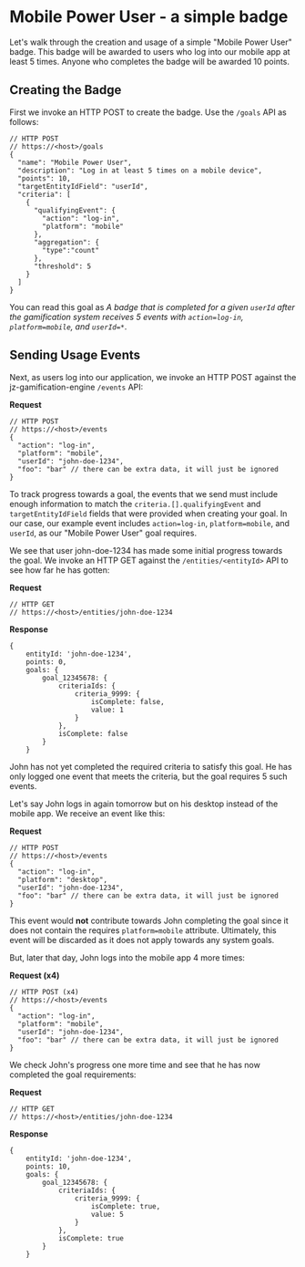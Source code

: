 
# Mobile Power User - a simple badge
Let's walk through the creation and usage of a simple "Mobile Power User" badge. This badge will be awarded to users who log into our mobile app at least 5 times. Anyone who completes the badge will be awarded 10 points.

## Creating the Badge
First we invoke an HTTP POST to create the badge. Use the `/goals` API as follows:

```
// HTTP POST 
// https://<host>/goals
{
  "name": "Mobile Power User",
  "description": "Log in at least 5 times on a mobile device",
  "points": 10,
  "targetEntityIdField": "userId",
  "criteria": [
    {
      "qualifyingEvent": {
        "action": "log-in",
        "platform": "mobile"
      },
      "aggregation": {
      	"type":"count"
      },
      "threshold": 5
    }
  ]
}
```

You can read this goal as *A badge that is completed for a given `userId` after the gamification system receives 5 events with `action=log-in`, `platform=mobile`, and `userId=*`*.

## Sending Usage Events
Next, as users log into our application, we invoke an HTTP POST against the jz-gamification-engine `/events` API:

**Request**
```
// HTTP POST 
// https://<host>/events
{
  "action": "log-in",
  "platform": "mobile",
  "userId": "john-doe-1234",
  "foo": "bar" // there can be extra data, it will just be ignored
}
```

To track progress towards a goal, the events that we send must include enough information to match the `criteria.[].qualifyingEvent` and `targetEntityIdField` fields that were provided when creating your goal. In our case, our example event includes `action=log-in`, `platform=mobile`, and `userId`, as our "Mobile Power User" goal requires. 

We see that user john-doe-1234 has made some initial progress towards the goal. We invoke an HTTP GET against the `/entities/<entityId>` API to see how far he has gotten:

**Request**
```
// HTTP GET 
// https://<host>/entities/john-doe-1234
```

**Response**
```
{
    entityId: 'john-doe-1234',
    points: 0,
    goals: {
        goal_12345678: {
            criteriaIds: {
                criteria_9999: {
                    isComplete: false,
                    value: 1
                }
            },
            isComplete: false
        }
    }
```

John has not yet completed the required criteria to satisfy this goal. He has only logged one event that meets the criteria, but the goal requires 5 such events. 

Let's say John logs in again tomorrow but on his desktop instead of the mobile app. We receive an event like this:

**Request**
```
// HTTP POST 
// https://<host>/events
{
  "action": "log-in",
  "platform": "desktop",
  "userId": "john-doe-1234",
  "foo": "bar" // there can be extra data, it will just be ignored
}
```

This event would **not** contribute towards John completing the goal since it does not contain the requires `platform=mobile` attribute. Ultimately, this event will be discarded as it does not apply towards any system goals.

But, later that day, John logs into the mobile app 4 more times:

**Request (x4)**
```
// HTTP POST (x4)
// https://<host>/events
{
  "action": "log-in",
  "platform": "mobile",
  "userId": "john-doe-1234",
  "foo": "bar" // there can be extra data, it will just be ignored
}
```

We check John's progress one more time and see that he has now completed the goal requirements:

**Request**
```
// HTTP GET 
// https://<host>/entities/john-doe-1234
```

**Response**
```
{
    entityId: 'john-doe-1234',
    points: 10,
    goals: {
        goal_12345678: {
            criteriaIds: {
                criteria_9999: {
                    isComplete: true,
                    value: 5
                }
            },
            isComplete: true
        }
    }
```